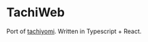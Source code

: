 # TachiWeb
Port of [tachiyomi](https://github.com/tachiyomiorg/tachiyomi). Written in Typescript + React.